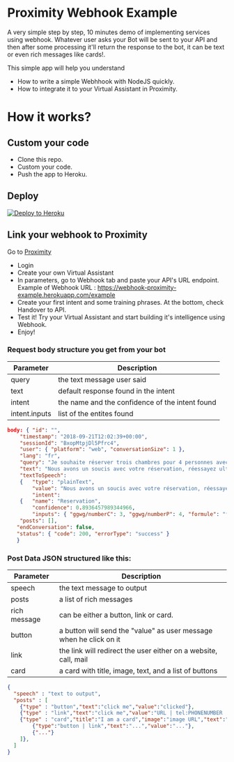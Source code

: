# Proximity Webhook Example

A very simple step by step, 10 minutes demo of implementing services using webhook. Whatever user asks your Bot will be sent to your API and then after some processing it'll return the response to the bot, it can be text or even rich messages like cards!.

This simple app will help you understand
- How to write a simple Webhhook with NodeJS quickly.
- How to integrate it to your Virtual Assistant in Proximity.

# How it works?

## Custom your code

- Clone this repo.
- Custom your code.
- Push the app to Heroku.

## Deploy
[![Deploy to Heroku](https://www.herokucdn.com/deploy/button.svg)](https://heroku.com/deploy)


## Link your webhook to Proximity

Go to [Proximity](https://www.gogowego.com/login)
- Login
- Create your own Virtual Assistant
- In parameters, go to Webhook tab and paste your API's URL endpoint. Example of Webhook URL  : https://webhook-proximity-example.herokuapp.com/example
- Create your first intent and some training phrases. At the bottom, check Handover to API.
- Test it! Try your Virtual Assistant and start building it's intelligence using Webhook.
- Enjoy!

### Request body structure you get from your bot

Parameter | Description
--------- | -----------
query | the text message user said
text | default response found in the intent
intent | the name and the confidence of the intent found
intent.inputs | list of the entites found

```json
body: { "id": "",
    "timestamp": "2018-09-21T12:02:39+00:00",
    "sessionId": "BxopMtpjDl5Pfrc4",
    "user": { "platform": "web", "conversationSize": 1 },
    "lang": "fr",
    "query": "Je souhaite réserver trois chambres pour 4 personnes avec petit déjeuner",
    "text": "Nous avons un soucis avec votre réservation, réessayez ultérieurement.",
    "textToSpeech": 
    {   "type": "plainText",
        "value": "Nous avons un soucis avec votre réservation, réessayez ultérieurement." },
        "intent": 
    {   "name": "Reservation",
        "confidence": 0.8936457989344966,
        "inputs": { "ggwg/numberC": 3, "ggwg/numberP": 4, "formule": "f1" } },
    "posts": [],
   "endConversation": false,
   "status": { "code": 200, "errorType": "success" }
   }
```


### Post Data JSON structured like this:

Parameter | Description
--------- | -----------
speech | the text message to output
posts | a list of rich messages
rich message | can be either a button, link or card.
button | a button will send the "value" as user message when he click on it
link | the link will redirect the user either on a website, call, mail
card | a card with title, image, text, and a list of buttons


```json
{
  "speech" : "text to output",
  "posts" : [
    {"type" : "button","text":"click me","value":"clicked"},
    {"type" : "link","text":"click me","value":"URL | tel:PHONENUMBER | mailto:EMAIL"},
    {"type" : "card","title":"I am a card","image":"image URL","text":"some text..","buttons":[
        {"type":"button | link","text":"...","value":"..."},
        {"..."}
    ]},
  ]
}
```

 

